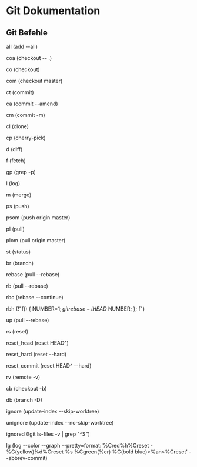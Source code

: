 # Git Dokumentation

## Git Befehle

all (add --all)

coa (checkout -- .)

co (checkout)

com (checkout master)

ct (commit)

ca (commit --amend)

cm (commit -m)

cl (clone)

cp (cherry-pick)

d (diff)

f (fetch)

gp (grep -p)

l (log)

m (merge)

ps (push)

psom (push origin master)

pl (pull)

plom (pull origin master)

st (status)

br (branch)

rebase (pull --rebase)

rb (pull --rebase)

rbc (rebase --continue)

rbh (!"f() { NUMBER=$1; git rebase -i HEAD~$NUMBER; }; f")

up (pull --rebase)

rs (reset)

reset_head (reset HEAD^)

reset_hard (reset --hard)

reset_commit (reset HEAD^ --hard)
    
rv (remote -v)

cb (checkout -b)

db (branch -D)

ignore (update-index --skip-worktree)

unignore (update-index --no-skip-worktree)

ignored (!git ls-files -v | grep \"^S\")

lg (log --color --graph --pretty=format:'%Cred%h%Creset -%C(yellow)%d%Creset %s %Cgreen(%cr) %C(bold blue)<%an>%Creset' --abbrev-commit)
